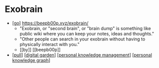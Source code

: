 # Exobrain

- [[go]] https://beepb00p.xyz/exobrain/
  - "Exobrain, or "second brain", or "brain dump" is something like public wiki where you can keep your notes, ideas and thoughts."
  - "Other people can search in your exobrain without having to physically interact with you."
  - [[by]] [[beepb00p]]
- [[pull]] [[digital garden]] [[personal knowledge management]] [[personal knowledge graph]]


[//begin]: # "Autogenerated link references for markdown compatibility"
[go]: go "Go"
[pull]: pull "Pull"
[digital garden]: digital-garden "Digital Garden"
[personal knowledge management]: personal-knowledge-management "Personal Knowledge Management"
[personal knowledge graph]: personal-knowledge-graph "Personal Knowledge Graph"
[//end]: # "Autogenerated link references"